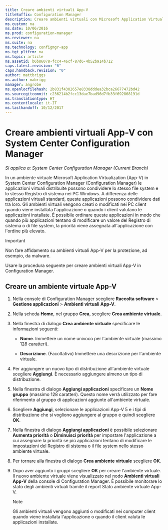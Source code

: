 ```yaml
---
title: Creare ambienti virtuali App-V
titleSuffix: Configuration Manager
description: Creare ambienti virtuali con Microsoft Application Virtualization in modo che le applicazioni possano condividere dati.
ms.custom: na
ms.date: 10/06/2016
ms.prod: configuration-manager
ms.reviewer: na
ms.suite: na
ms.technology: configmgr-app
ms.tgt_pltfrm: na
ms.topic: article
ms.assetid: b6b86078-fcc4-46cf-87d6-4b52b914b712
caps.latest.revision: "6"
caps.handback.revision: "0"
author: mattbriggs
ms.author: mabrigg
manager: angrobe
ms.openlocfilehash: 2b831f4302657e8338dddea32bca26677472bd42
ms.sourcegitcommit: c236214b2fcc13dae7bad96d7fb33f692868191d
ms.translationtype: HT
ms.contentlocale: it-IT
ms.lasthandoff: 10/12/2017
---
```

# <a name="create-app-v-virtual-environments-in-system-center-configuration-manager"></a>Creare ambienti virtuali App-V con System Center Configuration Manager

*Si applica a: System Center Configuration Manager (Current Branch)*

In un ambiente virtuale Microsoft Application Virtualization (App-V) in System Center Configuration Manager (Configuration Manager) le applicazioni virtuali distribuite possono condividere lo stesso file system e lo stesso Registro di sistema nei PC Windows. A differenza delle applicazioni virtuali standard, queste applicazioni possono condividere dati tra loro. Gli ambienti virtuali vengono creati o modificati nei PC client quando viene installata l'applicazione o quando i client valutano le applicazioni installate. È possibile ordinare queste applicazioni in modo che quando più applicazioni tentano di modificare un valore del Registro di sistema o di file system, la priorità viene assegnata all'applicazione con l'ordine più elevato.  

> [!IMPORTANT]  
>  Non fare affidamento su ambienti virtuali App-V per la protezione, ad esempio, da malware.  

 Usare la procedura seguente per creare ambienti virtuali App-V in Configuration Manager.  

## <a name="create-an-app-v-virtual-environment"></a>Creare un ambiente virtuale App-V  

1.  Nella console di Configuration Manager scegliere **Raccolta software** > **Gestione applicazioni** > **Ambienti virtuali App-V**.  

3.  Nella scheda **Home**, nel gruppo **Crea**, scegliere **Crea ambiente virtuale**.  

4.  Nella finestra di dialogo **Crea ambiente virtuale** specificare le informazioni seguenti:  

    -   **Nome**.  Immettere un nome univoco per l'ambiente virtuale (massimo 128 caratteri).  

    -   **Descrizione**. (Facoltativo) Immettere una descrizione per l'ambiente virtuale.  

5.  Per aggiungere un nuovo tipo di distribuzione all'ambiente virtuale scegliere **Aggiungi**. È necessario aggiungere almeno un tipo di distribuzione.  

6.  Nella finestra di dialogo **Aggiungi applicazioni** specificare un **Nome gruppo** (massimo 128 caratteri). Questo nome verrà utilizzato per fare riferimento al gruppo di applicazioni aggiunte all'ambiente virtuale.  

7.  Scegliere **Aggiungi**, selezionare le applicazioni App-V 5 e i tipi di distribuzione che si vogliono aggiungere al gruppo e quindi scegliere **OK**.  

8.  Nella finestra di dialogo **Aggiungi applicazioni** è possibile selezionare **Aumenta priorità** o **Diminuisci priorità** per impostare l'applicazione a cui assegnare la priorità se più applicazioni tentano di modificare le impostazioni del Registro di sistema o il file system nello stesso ambiente virtuale.  

9. Per tornare alla finestra di dialogo **Crea ambiente virtuale** scegliere **OK**.  

10. Dopo aver aggiunto i gruppi scegliere **OK** per creare l'ambiente virtuale. Il nuovo ambiente virtuale viene visualizzato nel nodo **Ambienti virtuali App-V** della console di Configuration Manager. È possibile monitorare lo stato degli ambienti virtuali tramite il report Stato ambiente virtuale App-V.  

    > [!NOTE]  
    >  Gli ambienti virtuali vengono aggiunti o modificati nei computer client quando viene installata l'applicazione o quando il client valuta le applicazioni installate.  
